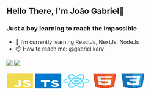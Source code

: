 <h2>Hello There, I'm João Gabriel👋</h2>
<h3>Just a boy learning to reach the impossible</h3>

- 🌱 I’m currently learning ReactJs, NextJs, NodeJs
- 📫 How to reach me: @gabriel.karv

<div>
  <img height="180em" src="https://github-readme-stats.vercel.app/api?username=joaogkvalho&show_icons=true&theme=dark&include_all_commits=true&count_private=true"/>
  <img height="180em" src="https://github-readme-stats.vercel.app/api/top-langs/?username=joaogkvalho&layout=compact&langs_count=7&theme=dark"/>
</div>

<div style="display: inline_block"><br>
  <img align="center" alt="Joao-Js" height="40" width="70" src="https://raw.githubusercontent.com/devicons/devicon/master/icons/javascript/javascript-plain.svg">
  <img align="center" alt="Joao-Ts" height="40" width="70" src="https://raw.githubusercontent.com/devicons/devicon/master/icons/typescript/typescript-plain.svg">
  <img align="center" alt="Joao-React" height="40" width="70" src="https://raw.githubusercontent.com/devicons/devicon/master/icons/react/react-original.svg">
  <img align="center" alt="Joao-HTML" height="40" width="70" src="https://raw.githubusercontent.com/devicons/devicon/master/icons/html5/html5-original.svg">
  <img align="center" alt="Joao-CSS" height="40" width="70" src="https://raw.githubusercontent.com/devicons/devicon/master/icons/css3/css3-original.svg">
</div>

